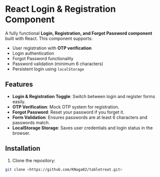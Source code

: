 


# React Login & Registration Component

A fully functional **Login, Registration, and Forgot Password component** built with React. This component supports:

- User registration with **OTP verification**
- Login authentication
- Forgot Password functionality
- Password validation (minimum 6 characters)
- Persistent login using `localStorage`


## Features

- **Login & Registration Toggle**: Switch between login and register forms easily.
- **OTP Verification**: Mock OTP system for registration.
- **Forgot Password**: Reset your password if you forget it.
- **Form Validation**: Ensures passwords are at least 6 characters and passwords match.
- **LocalStorage Storage**: Saves user credentials and login status in the browser.


## Installation

1. Clone the repository:

```bash
git clone <https://github.com/KNaga02/tabletreat.git>
